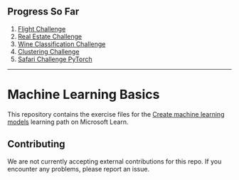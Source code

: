 ## Progress So Far
1) [Flight Challenge](https://github.com/Tyler-Hilbert/ml-basics/blob/master/challenges/Flight_Challenge.ipynb)  
2) [Real Estate Challenge](https://github.com/Tyler-Hilbert/ml-basics/blob/master/challenges/RealEstate_Challenge.ipynb)  
3) [Wine Classification Challenge](https://github.com/Tyler-Hilbert/ml-basics/blob/master/challenges/WineClassification_Challenge.ipynb)  
4) [Clustering Challenge](https://github.com/Tyler-Hilbert/ml-basics/blob/master/challenges/Clustering_Challenge.ipynb)  
5) [Safari Challenge PyTorch](https://github.com/Tyler-Hilbert/ml-basics/blob/master/challenges/Safari_Challenge_PyTorch.ipynb)  

-------------------------------------------------------------------  


# Machine Learning Basics

This repository contains the exercise files for the [Create machine learning models](https://docs.microsoft.com/learn/paths/create-machine-learn-models/) learning path on Microsoft Learn.

## Contributing

We are not currently accepting external contributions for this repo. If you encounter any problems, please report an issue.
